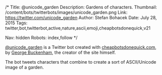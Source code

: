 /*
Title: @unicode_garden
Description: Gardens of characters.
Thumbnail: /content/bots/twitterbots/images/unicode_garden.png
Link: https://twitter.com/unicode_garden
Author: Stefan Bohacek
Date: July 28, 2015
Tags: twitter,bot,twitterbot,active,nature,ascii,emoji,cheapbotsdonequick,v21

Nav: hidden
Robots: index,follow
*/

[@unicode_garden](https://twitter.com/unicode_garden) is a Twitter bot created with [cheapbotsdonequick.com](http://cheapbotsdonequick.com/), by [George Buckenham](https://twitter.com/v21), the creator of the site himself.

The bot tweets characters that combine to create a sort of ASCII/Unicode image of a garden.
